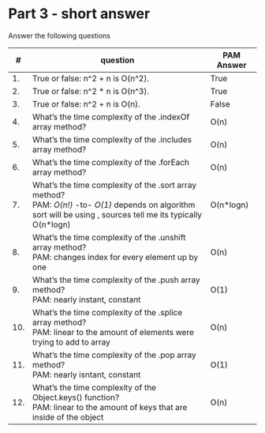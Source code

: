 # Part 3 - short answer

Answer the following questions

| #   | question                                                                                                                                                          | PAM Answer |
| --- | ----------------------------------------------------------------------------------------------------------------------------------------------------------------- | ---------- |
| 1.  | True or false: n^2 + n is O(n^2).                                                                                                                                 | True       |
| 2.  | True or false: n^2 \* n is O(n^3).                                                                                                                                | True       |
| 3.  | True or false: n^2 + n is O(n).                                                                                                                                   | False      |
| 4.  | What’s the time complexity of the .indexOf array method?                                                                                                          | O(n)       |
| 5.  | What’s the time complexity of the .includes array method?                                                                                                         | O(n)       |
| 6.  | What’s the time complexity of the .forEach array method?                                                                                                          | O(n)       |
| 7.  | What’s the time complexity of the .sort array method?     <br> PAM: _O(n!)_ -to- _O(1)_ depends on algorithm sort will be using , sources tell me its typically O(n\*logn) | O(n\*logn) |
| 8.  | What’s the time complexity of the .unshift array method?  <br> PAM: changes index for every element up by one                                                           | O(n)       |
| 9.  | What’s the time complexity of the .push array method?     <br> PAM: nearly instant, constant                                                                                                        | O(1)       |
| 10. | What’s the time complexity of the .splice array method?   <br> PAM: linear to the amount of elements were trying to add to array                                         | O(n)       |
| 11. | What’s the time complexity of the .pop array method?      <br> PAM: nearly isntant, constant                                                                                                        | O(1)       |
| 12. | What’s the time complexity of the Object.keys() function? <br> PAM: linear to the amount of keys that are inside of the object                                         | O(n)       |
